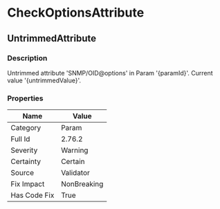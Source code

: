 ﻿---  
uid: Validator_2_76_2  
---

# CheckOptionsAttribute

## UntrimmedAttribute

### Description

Untrimmed attribute 'SNMP\/OID@options' in Param '{paramId}'. Current value '{untrimmedValue}'.

### Properties

| Name         | Value       |
| ------------ | ----------- |
| Category     | Param       |
| Full Id      | 2.76.2      |
| Severity     | Warning     |
| Certainty    | Certain     |
| Source       | Validator   |
| Fix Impact   | NonBreaking |
| Has Code Fix | True        |

